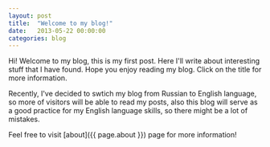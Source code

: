 ```yaml
---
layout: post
title:  "Welcome to my blog!"
date:   2013-05-22 00:00:00
categories: blog
---
```


Hi! Welcome to my blog, this is my first post. Here I'll write about interesting stuff that I have found. Hope you enjoy reading my blog. Click on the title for more information.

Recently, I've decided to swtich my blog from Russian to English language, so more of visitors will be able to read my posts, also this blog will serve as a good practice for my English language skills, so there might be a lot of mistakes.

Feel free to visit [about]({{ page.about }}) page for more information!